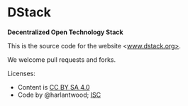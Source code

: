 # DStack
**Decentralized Open Technology Stack**

This is the source code for the website <www.dstack.org>.

We welcome pull requests and forks. 

Licenses: 

  - Content is [CC BY SA 4.0](http://creativecommons.org/licenses/by-sa/4.0/)
  - Code by @harlantwood; [ISC](http://opensource.org/licenses/ISC)
